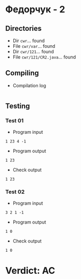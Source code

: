 # Федорчук - 2
## Directories
- Dir `cwr`... found
- File `cwr/var`... found
- Dir `cwr/121`... found
- File `cwr/121/CR2.java`... found
## Compiling
- Compilation log
```

```
## Testing
### Test 01
- Program input
```
1 23 4 -1

```
- Program output
```
1 23
```
- Check output
```
1 23

```
### Test 02
- Program input
```
3 2 1 -1

```
- Program output
```
1 0
```
- Check output
```
1 0

```
# Verdict: AC
